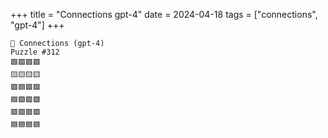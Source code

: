 +++
title = "Connections gpt-4"
date = 2024-04-18
tags = ["connections", "gpt-4"]
+++

```text
🤖 Connections (gpt-4)
Puzzle #312
🟩🟩🟩🟩
🟨🟨🟨🟨
🟪🟦🟪🟪
🟦🟪🟪🟪
🟪🟪🟪🟪
🟦🟦🟦🟦
```
